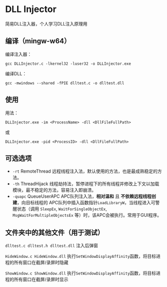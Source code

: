 
# DLL Injector

简易DLL注入器，个人学习DLL注入原理用

## 编译（mingw-w64）
编译注入器：
```
gcc DLLInjector.c -lkernel32 -luser32 -o DLLInjector.exe
```
编译DLL：
```
gcc -mwindows --shared -fPIE dlltest.c -o dlltest.dll
```

## 使用

用法：
```
DLLInjector.exe -im <ProcessName> -dll <DllFileFullPath>
```
或
```
DLLInjector.exe -pid <ProcessID> -dll <DllFileFullPath>
```

## 可选选项

-  ```-rt``` RemoteThread 远程线程注入法，默认使用的方法，也是最成熟稳定的方法。
-  ```-th``` ThreadHijack 线程劫持法，暂停进程下的所有线程并修改上下文以加载模块，最不稳定的方法，容易注入即崩溃。
-  ```-quapc``` QueueUserAPC APC队列注入法，**相对温和** 且 **不依赖远程线程创建**，向目标线程的 APC队列中插入函数指针```LoadLibraryW```，当线程进入可警醒状态（调用 ```SleepEx```, ```WaitForSingleObjectEx```, ```MsgWaitForMultipleObjectsEx``` 等）时，该APC会被执行。常用于GUI程序。

## 文件夹中的其他文件（用于测试）

```dlltest.c dlltest.h dlltest.dll``` 注入后弹窗

```HideWindow.c HideWindow.dll``` 执行```SetWindowDisplayAffinity```函数，将目标进程的所有窗口在截屏/录屏时隐藏

```ShowWindow.c ShowWindow.dll``` 执行```SetWindowDisplayAffinity```函数，将目标进程的所有窗口在截屏/录屏时显示
